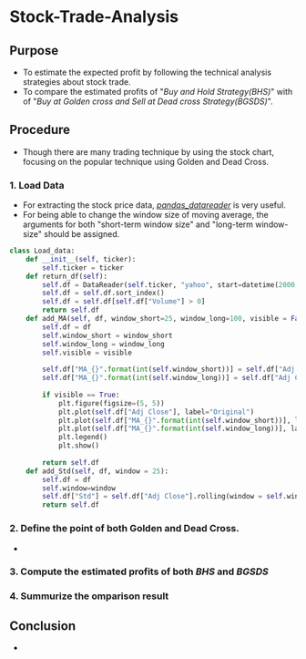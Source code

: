 # Stock-Trade-Analysis

## Purpose
* To estimate the expected profit by following the technical analysis strategies about stock trade.
* To compare the estimated profits of "*Buy and Hold Strategy(BHS)*" with of "*Buy at Golden cross and Sell at Dead cross Strategy(BGSDS)*".

## Procedure
* Though there are many trading technique by using the stock chart, focusing on the popular technique using Golden and Dead Cross.

### 1. Load Data

* For extracting the stock price data, [*pandas_datareader*](https://pandas-datareader.readthedocs.io/en/latest/) is very useful.
* For being able to change the window size of moving average, the arguments for both "short-term window size" and "long-term window-size" should be assigned.

```python
class Load_data:
    def __init__(self, ticker):
        self.ticker = ticker
    def return_df(self):
        self.df = DataReader(self.ticker, "yahoo", start=datetime(2000, 1, 1))
        self.df = self.df.sort_index()
        self.df = self.df[self.df["Volume"] > 0]
        return self.df
    def add_MA(self, df, window_short=25, window_long=100, visible = False):
        self.df = df
        self.window_short = window_short
        self.window_long = window_long
        self.visible = visible
        
        self.df["MA_{}".format(int(self.window_short))] = self.df["Adj Close"].rolling(window=self.window_short).mean()
        self.df["MA_{}".format(int(self.window_long))] = self.df["Adj Close"].rolling(window=self.window_long).mean()
        
        if visible == True:
            plt.figure(figsize=(5, 5))
            plt.plot(self.df["Adj Close"], label="Original")
            plt.plot(self.df["MA_{}".format(int(self.window_short))], label="Short_MA(window={})".format(self.window_short))
            plt.plot(self.df["MA_{}".format(int(self.window_long))], label="Long_MA(window{})".format(self.window_long))
            plt.legend()
            plt.show()
        
        return self.df
    def add_Std(self, df, window = 25):
        self.df = df
        self.window=window
        self.df["Std"] = self.df["Adj Close"].rolling(window = self.window).std()
        return self.df
```

### 2. Define the point of both  Golden and Dead Cross.

* 

### 3. Compute the estimated profits of both *BHS* and *BGSDS*

### 4. Summurize the omparison result

## Conclusion
* 
